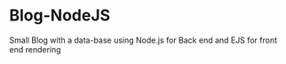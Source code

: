 # Blog-NodeJS
Small Blog with a data-base using Node.js for Back end and EJS for front end rendering
